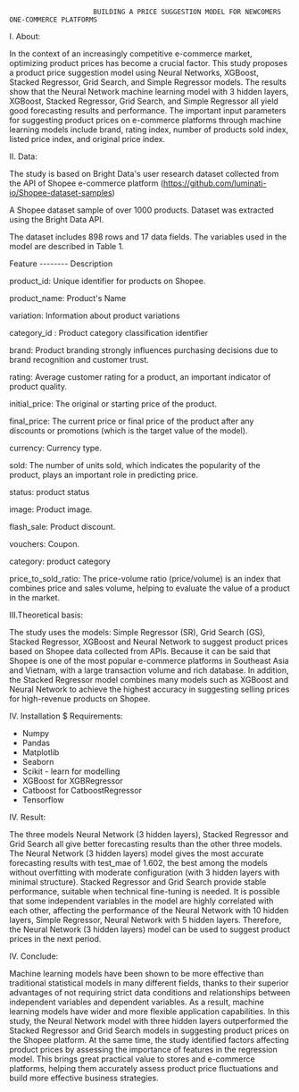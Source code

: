                          BUILDING A PRICE SUGGESTION MODEL FOR NEWCOMERS ONE-COMMERCE PLATFORMS
I. About:                                  
  
  In the context of an increasingly competitive e-commerce market, optimizing product prices has become a crucial factor. This study proposes a product price suggestion model using Neural Networks, XGBoost, Stacked Regressor, Grid Search, and Simple Regressor models. The results show that the Neural Network machine learning model with 3 hidden layers, XGBoost, Stacked Regressor, Grid Search, and Simple Regressor all yield good forecasting results and performance. The important input parameters for suggesting product prices on e-commerce platforms through machine learning models include brand, rating index, number of products sold index, listed price index, and original price index.        

II. Data:

The study is based on Bright Data's user research dataset collected from the API of Shopee e-commerce platform (https://github.com/luminati-io/Shopee-dataset-samples)

A Shopee dataset sample of over 1000 products. Dataset was extracted using the Bright Data API.

The dataset includes 898 rows and 17 data fields. The variables used in the model are described in Table 1.

Feature -------- Description

product_id:        	Unique identifier for products on Shopee. 

product_name:       Product's Name

variation:       	  Information about product variations

category_id  :  	  Product category classification identifier

brand:          	  Product branding strongly influences purchasing decisions due to brand recognition and customer trust. 

rating:             Average customer rating for a product, an important indicator of product quality.

initial_price:   	  The original or starting price of the product.	

final_price:    	  The current price or final price of the product after any discounts or promotions (which is the target value of the model).	

currency:        	  Currency type.

sold:          	    The number of units sold, which indicates the popularity of the product, plays an important role in predicting price.

status:        	    product status

image:        	    Product image.

flash_sale:    	    Product discount.

vouchers:    	      Coupon.

category:      	    product category

price_to_sold_ratio:	The price-volume ratio (price/volume) is an index that combines price and sales volume, helping to evaluate the value of a product in the market.

III.Theoretical basis:
 
 The study uses the models: Simple Regressor (SR), Grid Search (GS), Stacked Regressor, XGBoost and Neural Network to suggest product prices based on Shopee data collected from APIs. Because it can be said that Shopee is one of the most popular e-commerce platforms in Southeast Asia and Vietnam, with a large transaction volume and rich database. In addition, the Stacked Regressor model combines many models such as XGBoost and Neural Network to achieve the highest accuracy in suggesting selling prices for high-revenue products on Shopee.

IV. Installation $ Requirements:
 - Numpy
 - Pandas
 - Matplotlib
 - Seaborn
 - Scikit - learn for modelling
 - XGBoost for XGBRegressor 
 - Catboost for CatboostRegressor
 - Tensorflow 

IV. Result:

  The three models Neural Network (3 hidden layers), Stacked Regressor and Grid Search all give better forecasting results than the other three models. The Neural Network (3 hidden layers) model gives the most accurate forecasting results with test_mae of 1.602, the best among the models without overfitting with moderate configuration (with 3 hidden layers with minimal structure). Stacked Regressor and Grid Search provide stable performance, suitable when technical fine-tuning is needed. It is possible that some independent variables in the model are highly correlated with each other, affecting the performance of the Neural Network with 10 hidden layers, Simple Regressor, Neural Network with 5 hidden layers. Therefore, the Neural Network (3 hidden layers) model can be used to suggest product prices in the next period.

IV. Conclude:

  Machine learning models have been shown to be more effective than traditional statistical models in many different fields, thanks to their superior advantages of not requiring strict data conditions and relationships between independent variables and dependent variables. As a result, machine learning models have wider and more flexible application capabilities. In this study, the Neural Network model with three hidden layers outperformed the Stacked Regressor and Grid Search models in suggesting product prices on the Shopee platform. At the same time, the study identified factors affecting product prices by assessing the importance of features in the regression model. This brings great practical value to stores and e-commerce platforms, helping them accurately assess product price fluctuations and build more effective business strategies.
